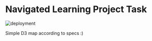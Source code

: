 # Navigated Learning Project Task

![deployment](https://github.com/r3dacted42/nav-learn-d3/workflows/CI/CD/badge.svg)

Simple D3 map according to specs :)
